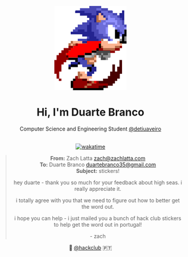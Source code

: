 <div align="center">
  
  ![Header-GIF](sonicrunningresize.gif)
  
  <h1>Hi, I'm Duarte Branco</h1>

  Computer Science and Engineering Student [@detiuaveiro](https://github.com/detiuaveiro) 

  <br />[![wakatime](https://wakatime.com/badge/user/fec50d77-ce19-461e-b583-3b39d205c724.svg)](https://wakatime.com/@fec50d77-ce19-461e-b583-3b39d205c724)

  > **From:** Zach Latta <zach@zachlatta.com>  
  > **To:** Duarte Branco <duartebranco35@gmail.com>  
  > **Subject:** stickers!  
  >  
  >  hey duarte - thank you so much for your feedback about high seas. i really appreciate it.  
  >  
  >  i totally agree with you that we need to figure out how to better get the word out. 
  >  
  >  i hope you can help - i just mailed you a bunch of hack club stickers to help get the word out in portugal!
  >
  > \- zach 

  🫡 [@hackclub](https://github.com/hackclub) 🇵🇹
</div>
